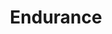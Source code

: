 ---
title: "Endurance"

feat:
  types: ["General"]
  benefit: |
    You gain a +4 bonus on the following checks and saves: {% skill_link swim %} checks made to resist nonlethal damage, Constitution checks made to continue running, Constitution checks made to avoid nonlethal damage from a forced march, Constitution checks made to hold your breath, Constitution checks made to avoid nonlethal damage from starvation or thirst, Fortitude saves made to avoid nonlethal damage from hot or cold environments, and Fortitude saves made to resist damage from suffocation. Also, you may sleep in light or medium armor without becoming fatigued.
  normal: |
    A character without this feat who sleeps in medium or heavier armor is automatically fatigued the next day.
  special: |
    A ranger automatically gains Endurance as a bonus feat at 3rd level. He need not select it.
---